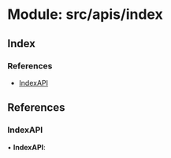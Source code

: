 # Module: src/apis/index

## Index

### References

- [IndexAPI](src_apis_index#indexapi)

## References

### IndexAPI

• **IndexAPI**:
